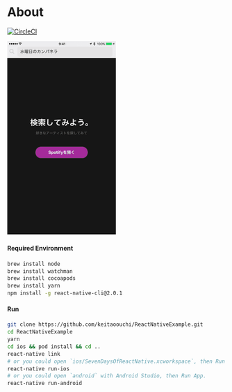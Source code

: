 # About

[![CircleCI](https://circleci.com/gh/keitaoouchi/ReactNativeExample.svg?style=svg)](https://circleci.com/gh/keitaoouchi/ReactNativeExample)

<img src="https://github.com/keitaoouchi/ReactNativeExample/blob/master/screen/sample.ios.gif" width="250px" />

#### Required Environment

```bash
brew install node
brew install watchman
brew install cocoapods
brew install yarn
npm install -g react-native-cli@2.0.1
```

#### Run

```bash
git clone https://github.com/keitaoouchi/ReactNativeExample.git
cd ReactNativeExample
yarn
cd ios && pod install && cd ..
react-native link
# or you could open `ios/SevenDaysOfReactNative.xcworkspace`, then Run App.
react-native run-ios
# or you could open `android` with Android Studio, then Run App.
react-native run-android
```

